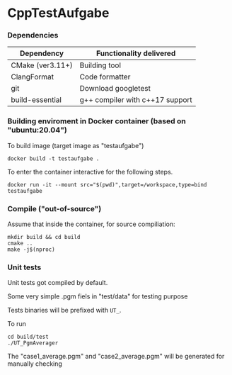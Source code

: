 # CppTestAufgabe

### Dependencies

| Dependency         | Functionality delivered               |
|--------------------|---------------------------------------|
| CMake (ver3.11+)   | Building tool                         |
| ClangFormat        | Code formatter                        |
| git                | Download googletest                   |
| build-essential    | g++ compiler with c++17 support       |

### Building enviroment in Docker container (based on "ubuntu:20.04")
To build image (target image as "testaufgabe")
```
docker build -t testaufgabe .
```

To enter the container interactive for the following steps.
```
docker run -it --mount src="$(pwd)",target=/workspace,type=bind testaufgabe
```

### Compile ("out-of-source")

Assume that inside the container, for source compiliation:
```
mkdir build && cd build
cmake ..
make -j$(nproc)
```

### Unit tests

Unit tests got compiled by default.

Some very simple .pgm fiels in "test/data" for testing purpose

Tests binaries will be prefixed with `UT_`.

To run
```
cd build/test
./UT_PgmAverager
```
The "case1_average.pgm" and "case2_average.pgm" will be generated for manually checking

